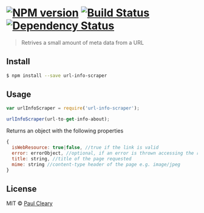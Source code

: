 #  [![NPM version][npm-image]][npm-url] [![Build Status][travis-image]][travis-url] [![Dependency Status][daviddm-image]][daviddm-url]

> Retrives a small amount of meta data from a URL


## Install

```sh
$ npm install --save url-info-scraper
```


## Usage

```js
var urlInfoScraper = require('url-info-scraper');

urlInfoScraper(url-to-get-info-about);
```

Returns an object with the following properties
```js
{
  isWebResource: true|false, //true if the link is valid
  error: errorObject, //optional, if an error is thrown accessing the resource
  title: string, //title of the page requested
  mime: string //content-type header of the page e.g. image/jpeg
}
```

## License

MIT © [Paul Cleary](tab.bz)


[npm-image]: https://badge.fury.io/js/url-info-scraper.svg
[npm-url]: https://npmjs.org/package/url-info-scraper
[travis-image]: https://travis-ci.org/pauljohncleary/url-info-scraper.svg?branch=master
[travis-url]: https://travis-ci.org/pauljohncleary/url-info-scraper
[daviddm-image]: https://david-dm.org/pauljohncleary/url-info-scraper.svg?theme=shields.io
[daviddm-url]: https://david-dm.org/pauljohncleary/url-info-scraper
